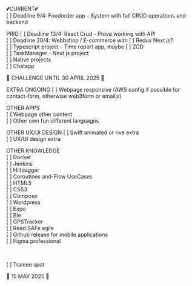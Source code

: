 
💕CURRENT💕 <br>
[ ] Deadline 6/4: Foodorder app - System with full CRUD operations and backend <br>

PRIO
[ ] Deadline 13/4: React Crud - Prove working with API <br>
[ ] Deadline 20/4: Webbshop / E-commerce with [ ] Redux Next js?  <br> 
[ ] Typescript project - Time report app, maybe [ ] ZOD <br>
[ ] TaskManager - Next js project<br>
[ ] Native projects <br>
[ ] Chatapp  <br>

🚀 CHALLENGE UNTIL 30 APRIL 2025 🚀   

EXTRA ONGOING
[ ] Webpage responsive (AWS config if possible for contact-form, otherwise web3form or emailjs) <br>

OTHER APPS <br>
[ ] Webpage other content <br>
[ ] Other own fun different languages <br>

OTHER UX/UI DESIGN
[ ] Swift animated or rive extra <br>
[ ] UX/UI design extra <br>

OTHER KNOWLEDGE <br>
[ ] Docker <br>
[ ] Jenkins <br>
[ ] Hiltdagger <br>
[ ] Coroutines and-Flow UseCases <br>
[ ] HTML5 <br>
[ ] CSS3 <br>
[ ] Compose <br>
[ ] Wordpress <br>
[ ] Expo <br>
[ ] Ble <br>
[ ] GPSTracker <br>
[ ] Read SAFe agile <br>
[ ] Github release for mobile applications <br>
[ ] Figma professional <br>


<br>

[ ] Trainee spot

🚀 15 MAY 2025 🚀 
